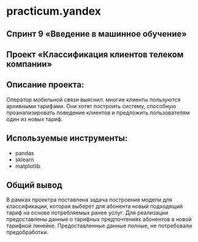 # practicum.yandex
## Спринт 9 «Введение в машинное обучение»
## Проект «Классификация клиентов телеком компании»
## Описание проекта: 
Оператор мобильной связи выяснил: многие клиенты пользуются архивными тарифами. Они хотят построить систему, способную проанализировать поведение клиентов и предложить пользователям один из новых тариф.   



## Используемые инструменты:

* pandas
* sklearn
* matplotlib

## Общий вывод

В рамках проектра поставлена задача построения модели для классификации, которая выберет для абонента новый подходящий тариф на основе потребляемых ранее услуг. Для реализации предоставлены данные о тарифных предпочтениях абонентов в новой тарифной линейке. Предоставленные данные полные, не потребовали предобработки.
